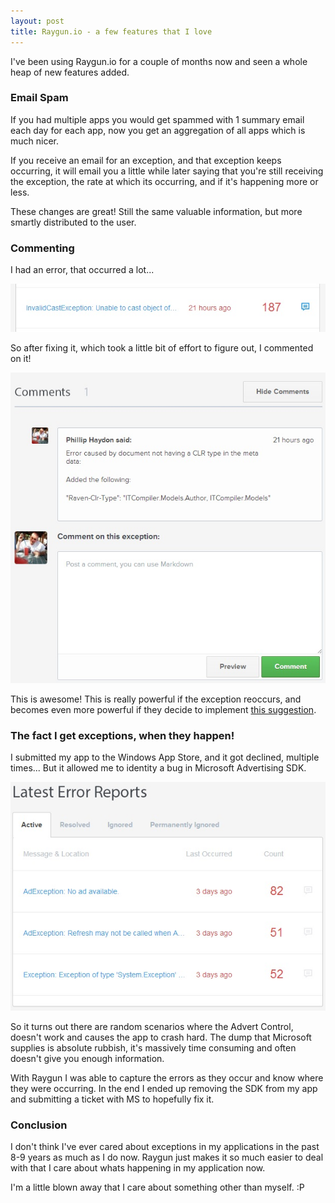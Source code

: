 ```yaml
---
layout: post
title: Raygun.io - a few features that I love
---
```


I've been using Raygun.io for a couple of months now and seen a whole heap of new features added.

### Email Spam
If you had multiple apps you would get spammed with 1 summary email each day for each app, now you get an aggregation of all apps which is much nicer. 

If you receive an email for an exception, and that exception keeps occurring, it will email you a little while later saying that you're still receiving the exception, the rate at which its occurring, and if it's happening more or less.

These changes are great! Still the same valuable information, but more smartly distributed to the user.


### Commenting
I had an error, that occurred a lot... 

![](/images/raygun-features-javascript-1.png)

So after fixing it, which took a little bit of effort to figure out, I commented on it!

<!--excerpt-->

![](/images/raygun-features-javascript-2.png)

This is awesome! This is really powerful if the exception reoccurs, and becomes even more powerful if they decide to implement [this suggestion](http://raygun.io/thinktank/suggestion/1012).

### The fact I get exceptions, when they happen!

I submitted my app to the Windows App Store, and it got declined, multiple times... But it allowed me to identity a bug in Microsoft Advertising SDK.

![](/images/raygun-features-javascript-3.png)

So it turns out there are random scenarios where the Advert Control, doesn't work and causes the app to crash hard. The dump that Microsoft supplies is absolute rubbish, it's massively time consuming and often doesn't give you enough information. 

With Raygun I was able to capture the errors as they occur and know where they were occurring. In the end I ended up removing the SDK from my app and submitting a ticket with MS to hopefully fix it.

### Conclusion

I don't think I've ever cared about exceptions in my applications in the past 8-9 years as much as I do now. Raygun just makes it so much easier to deal with that I care about whats happening in my application now.

I'm a little blown away that I care about something other than myself. :P